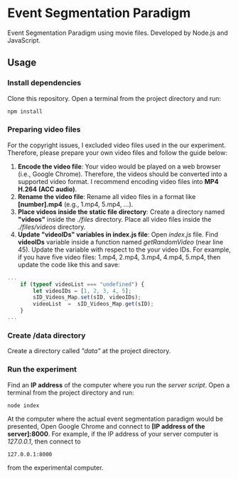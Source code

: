 # Event Segmentation Paradigm
Event Segmentation Paradigm using movie files. Developed by Node.js and JavaScript.

## Usage

### Install dependencies
Clone this repository.
Open a terminal from the project directory and run:

```bash
npm install
```

### Preparing video files
For the copyright issues, I excluded video files used in the our experiment.
Therefore, please prepare your own video files and follow the guide below:

 1. **Encode the video file**: Your video would be played on a web browser (i.e., Google Chrome). Therefore, the videos should be converted into a supported video format. I recommend encoding video files into **MP4 H.264 (ACC audio)**. 
 2. **Rename the video file**: Rename all video files in a format like **[number].mp4** (e.g., 1.mp4, 5.mp4, ...).
 3.  **Place videos inside the static file directory**: Create a directory named **"videos"** inside the *./files* directory. Place all video files inside the *./files/videos* directory. 
 4. **Update "videoIDs" variables in index.js file**: Open *index.js* file. Find **videoIDs** variable inside a function named *getRandomVideo* (near line 45). Update the variable with respect to the your video IDs. For example, if you have five video files: 1.mp4, 2.mp4, 3.mp4, 4.mp4, 5.mp4, then update the code like this and save: 
```javascript
...
    if (typeof videoList === "undefined") {
        let videoIDs = [1, 2, 3, 4, 5];
        sID_Videos_Map.set(sID, videoIDs);
        videoList  =  sID_Videos_Map.get(sID);
    }
...
```
### Create /data directory
Create a directory called *"data"* at the project directory.

### Run the experiment
Find an **IP address** of the computer where you run the *server script*.
Open a terminal from the project directory and run:
```bash
node index
```
At the computer where the actual event segmentation paradigm would be presented,
Open Google Chrome and connect to **[IP address of the server]:8000**.
For example, if the IP address of your server computer is *127.0.0.1*, then connect to
```http
127.0.0.1:8000
```
from the experimental computer.
